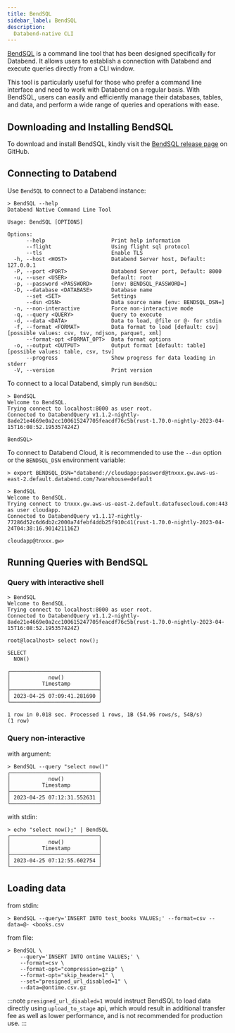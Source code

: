 ```yaml
---
title: BendSQL
sidebar_label: BendSQL
description:
  Databend-native CLI
---
```


[BendSQL](https://github.com/datafuselabs/BendSQL) is a command line tool that has been designed specifically for Databend. It allows users to establish a connection with Databend and execute queries directly from a CLI window.

This tool is particularly useful for those who prefer a command line interface and need to work with Databend on a regular basis. With BendSQL, users can easily and efficiently manage their databases, tables, and data, and perform a wide range of queries and operations with ease.

## Downloading and Installing BendSQL

To download and install BendSQL, kindly visit the [BendSQL release page](https://github.com/datafuselabs/BendSQL/releases) on GitHub.

## Connecting to Databend

Use `BendSQL` to connect to a Databend instance:

```shell
> BendSQL --help
Databend Native Command Line Tool

Usage: BendSQL [OPTIONS]

Options:
      --help                     Print help information
      --flight                   Using flight sql protocol
      --tls                      Enable TLS
  -h, --host <HOST>              Databend Server host, Default: 127.0.0.1
  -P, --port <PORT>              Databend Server port, Default: 8000
  -u, --user <USER>              Default: root
  -p, --password <PASSWORD>      [env: BENDSQL_PASSWORD=]
  -D, --database <DATABASE>      Database name
      --set <SET>                Settings
      --dsn <DSN>                Data source name [env: BENDSQL_DSN=]
  -n, --non-interactive          Force non-interactive mode
  -q, --query <QUERY>            Query to execute
  -d, --data <DATA>              Data to load, @file or @- for stdin
  -f, --format <FORMAT>          Data format to load [default: csv] [possible values: csv, tsv, ndjson, parquet, xml]
      --format-opt <FORMAT_OPT>  Data format options
  -o, --output <OUTPUT>          Output format [default: table] [possible values: table, csv, tsv]
      --progress                 Show progress for data loading in stderr
  -V, --version                  Print version
```

To connect to a local Databend, simply run `BendSQL`:

```shell
> BendSQL
Welcome to BendSQL.
Trying connect to localhost:8000 as user root.
Connected to DatabendQuery v1.1.2-nightly-8ade21e4669e0a2cc100615247705feacdf76c5b(rust-1.70.0-nightly-2023-04-15T16:08:52.195357424Z)

BendSQL>
```

To connect to Databend Cloud, it is recommended to use the `--dsn` option or the `BENDSQL_DSN` environment variable:

```shell
> export BENDSQL_DSN="databend://cloudapp:password@tnxxx.gw.aws-us-east-2.default.databend.com/?warehouse=default

> BendSQL
Welcome to BendSQL.
Trying connect to tnxxx.gw.aws-us-east-2.default.datafusecloud.com:443 as user cloudapp.
Connected to DatabendQuery v1.1.17-nightly-77286d52c6d6db2c2000a74febf4ddb25f910c41(rust-1.70.0-nightly-2023-04-24T04:38:16.901421116Z)

cloudapp@tnxxx.gw>
```


## Running Queries with BendSQL

### Query with interactive shell

```shell
> BendSQL
Welcome to BendSQL.
Trying connect to localhost:8000 as user root.
Connected to DatabendQuery v1.1.2-nightly-8ade21e4669e0a2cc100615247705feacdf76c5b(rust-1.70.0-nightly-2023-04-15T16:08:52.195357424Z)

root@localhost> select now();

SELECT
  NOW()

┌────────────────────────────┐
│            now()           │
│          Timestamp         │
├────────────────────────────┤
│ 2023-04-25 07:09:41.281690 │
└────────────────────────────┘

1 row in 0.018 sec. Processed 1 rows, 1B (54.96 rows/s, 54B/s)
(1 row)
```

### Query non-interactive


with argument:
```shell
> BendSQL --query "select now()"
┌────────────────────────────┐
│            now()           │
│          Timestamp         │
├────────────────────────────┤
│ 2023-04-25 07:12:31.552631 │
└────────────────────────────┘
```

with stdin:
```shell
> echo "select now();" | BendSQL
┌────────────────────────────┐
│            now()           │
│          Timestamp         │
├────────────────────────────┤
│ 2023-04-25 07:12:55.602754 │
└────────────────────────────┘
```


## Loading data

from stdin:
```shell
> BendSQL --query='INSERT INTO test_books VALUES;' --format=csv --data=@- <books.csv
```

from file:
```shell
> BendSQL \
    --query='INSERT INTO ontime VALUES;' \
    --format=csv \
    --format-opt="compression=gzip" \
    --format-opt="skip_header=1" \
    --set="presigned_url_disabled=1" \
    --data=@ontime.csv.gz
```

:::note
`presigned_url_disabled=1` would instruct BendSQL to load data directly using `upload_to_stage` api, which would result in additional transfer fee as well as lower performance, and is not recommended for production use.
:::

